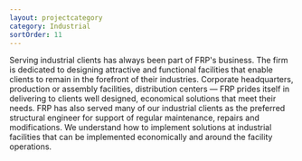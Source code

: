 ```yaml
---
layout: projectcategory
category: Industrial
sortOrder: 11
---
```

Serving industrial clients has always been part of FRP's business. The firm is dedicated to designing attractive and functional facilities that enable clients to remain in the forefront of their industries. Corporate headquarters, production or assembly facilities, distribution centers &mdash; FRP prides itself in delivering to clients well designed, economical solutions that meet their needs. FRP has also served many of our industrial clients as the preferred structural engineer for support of regular maintenance, repairs and modifications. We understand how to implement solutions at industrial facilities that can be implemented economically and around the facility operations.



































